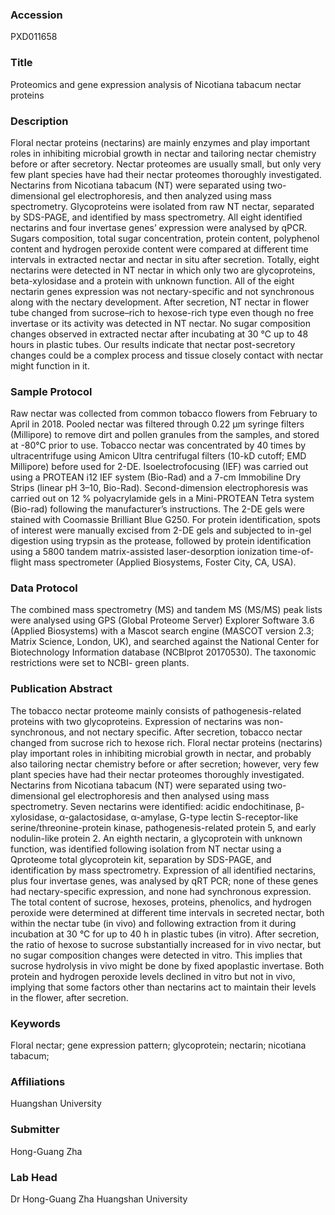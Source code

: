 ### Accession
PXD011658

### Title
Proteomics and gene expression analysis of Nicotiana tabacum nectar proteins

### Description
Floral nectar proteins (nectarins) are mainly enzymes and play important roles in inhibiting microbial growth in nectar and tailoring nectar chemistry before or after secretory. Nectar proteomes are usually small, but only very few plant species have had their nectar proteomes thoroughly investigated. Nectarins from Nicotiana tabacum (NT) were separated using two-dimensional gel electrophoresis, and then analyzed using mass spectrometry. Glycoproteins were isolated from raw NT nectar, separated by SDS-PAGE, and identified by mass spectrometry. All eight identified nectarins and four invertase genes’ expression were analysed by qPCR. Sugars composition, total sugar concentration, protein content, polyphenol content and hydrogen peroxide content were compared at different time intervals in extracted nectar and nectar in situ after secretion. Totally, eight nectarins were detected in NT nectar in which only two are glycoproteins, beta-xylosidase and a protein with unknown function. All of the eight nectarin genes expression was not nectary-specific and not synchronous along with the nectary development. After secretion, NT nectar in flower tube changed from sucrose–rich to hexose-rich type even though no free invertase or its activity was detected in NT nectar. No sugar composition changes observed in extracted nectar after incubating at 30 ℃ up to 48 hours in plastic tubes. Our results indicate that nectar post-secretory changes could be a complex process and tissue closely contact with nectar might function in it.

### Sample Protocol
Raw nectar was collected from common tobacco flowers from February to April in 2018. Pooled nectar was filtered through 0.22 µm syringe filters (Millipore) to remove dirt and pollen granules from the samples, and stored at -80℃ prior to use. Tobacco nectar was concentrated by 40 times by ultracentrifuge using Amicon Ultra centrifugal filters (10-kD cutoff; EMD Millipore) before used for 2-DE. Isoelectrofocusing (IEF) was carried out using a PROTEAN i12 IEF system (Bio-Rad) and a 7-cm Immobiline Dry Strips (linear pH 3–10, Bio-Rad). Second-dimension electrophoresis was carried out on 12 % polyacrylamide gels in a Mini-PROTEAN Tetra system (Bio-rad) following the manufacturer’s instructions. The 2-DE gels were stained with Coomassie Brilliant Blue G250. For protein identification, spots of interest were manually excised from 2-DE gels and subjected to in-gel digestion using trypsin as the protease, followed by protein identification using a 5800 tandem matrix-assisted laser-desorption ionization time-of-flight mass spectrometer (Applied Biosystems, Foster City, CA, USA).

### Data Protocol
The combined mass spectrometry (MS) and tandem MS (MS/MS) peak lists were analysed using GPS (Global Proteome Server) Explorer Software 3.6 (Applied Biosystems) with a Mascot search engine (MASCOT version 2.3; Matrix Science, London, UK), and searched against the National Center for Biotechnology Information database (NCBIprot 20170530). The taxonomic restrictions were set to NCBI- green plants.

### Publication Abstract
The tobacco nectar proteome mainly consists of pathogenesis-related proteins with two glycoproteins. Expression of nectarins was non-synchronous, and not nectary specific. After secretion, tobacco nectar changed from sucrose rich to hexose rich. Floral nectar proteins (nectarins) play important roles in inhibiting microbial growth in nectar, and probably also tailoring nectar chemistry before or after secretion; however, very few plant species have had their nectar proteomes thoroughly investigated. Nectarins from Nicotiana tabacum (NT) were separated using two-dimensional gel electrophoresis and then analysed using mass spectrometry. Seven nectarins were identified: acidic endochitinase, &#x3b2;-xylosidase, &#x3b1;-galactosidase, &#x3b1;-amylase, G-type lectin S-receptor-like serine/threonine-protein kinase, pathogenesis-related protein 5, and early nodulin-like protein 2. An eighth nectarin, a glycoprotein with unknown function, was identified following isolation from NT nectar using a Qproteome total glycoprotein kit, separation by SDS-PAGE, and identification by mass spectrometry. Expression of all identified nectarins, plus four invertase genes, was analysed by qRT PCR; none of these genes had nectary-specific expression, and none had synchronous expression. The total content of sucrose, hexoses, proteins, phenolics, and hydrogen peroxide were determined at different time intervals in secreted nectar, both within the nectar tube (in vivo) and following extraction from it during incubation at 30&#xa0;&#xb0;C for up to 40&#xa0;h in plastic tubes (in vitro). After secretion, the ratio of hexose to sucrose substantially increased for in vivo nectar, but no sugar composition changes were detected in vitro. This implies that sucrose hydrolysis in vivo might be done by fixed apoplastic invertase. Both protein and hydrogen peroxide levels declined in vitro but not in vivo, implying that some factors other than nectarins act to maintain their levels in the flower, after secretion.

### Keywords
Floral nectar; gene expression pattern; glycoprotein; nectarin; nicotiana tabacum;

### Affiliations
Huangshan University

### Submitter
Hong-Guang Zha

### Lab Head
Dr Hong-Guang Zha
Huangshan University



